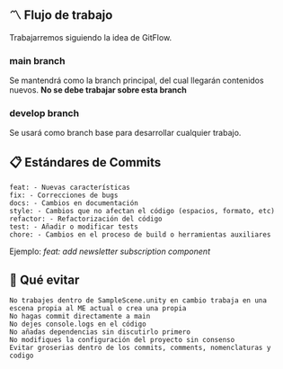 ## 〽 Flujo de trabajo

Trabajarremos siguiendo la idea de GitFlow.

### main branch

Se mantendrá como la branch principal, del cual llegarán contenidos nuevos. **No se debe trabajar sobre esta branch**

### develop branch

Se usará como branch base para desarrollar cualquier trabajo.

## 📋 Estándares de Commits

    feat: - Nuevas características
    fix: - Correcciones de bugs
    docs: - Cambios en documentación
    style: - Cambios que no afectan el código (espacios, formato, etc)
    refactor: - Refactorización del código
    test: - Añadir o modificar tests
    chore: - Cambios en el proceso de build o herramientas auxiliares

Ejemplo: _feat: add newsletter subscription component_

## 🚫 Qué evitar

    No trabajes dentro de SampleScene.unity en cambio trabaja en una escena propia al ME actual o crea una propia
    No hagas commit directamente a main
    No dejes console.logs en el código
    No añadas dependencias sin discutirlo primero
    No modifiques la configuración del proyecto sin consenso
    Evitar groserias dentro de los commits, comments, nomenclaturas y codigo
